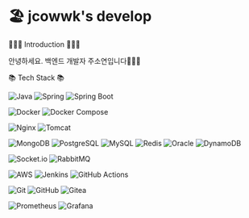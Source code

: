 # 🏖️ jcowwk's develop

👩🏻‍💻 Introduction 👩🏻‍💻

안녕하세요. 백엔드 개발자 주소연입니다🧏🏻‍♀️

📚 Tech Stack 📚

![Java](https://img.shields.io/badge/Java-007396?style=flat-square&logo=java&logoColor=white) ![Spring](https://img.shields.io/badge/Spring-6DB33F?style=flat-square&logo=spring&logoColor=white) ![Spring Boot](https://img.shields.io/badge/SpringBoot-6DB33F?style=flat-square&logo=spring-boot&logoColor=white)

![Docker](https://img.shields.io/badge/Docker-2496ED?style=flat-square&logo=docker&logoColor=white) ![Docker Compose](https://img.shields.io/badge/Docker--compose-2496ED?style=flat-square&logo=docker&logoColor=white) 

![Nginx](https://img.shields.io/badge/Nginx-009639?style=flat-square&logo=nginx&logoColor=white) ![Tomcat](https://img.shields.io/badge/Tomcat-F8DC75?style=flat-square&logo=apache-tomcat&logoColor=black)

![MongoDB](https://img.shields.io/badge/MongoDB-47A248?style=flat-square&logo=mongodb&logoColor=white) ![PostgreSQL](https://img.shields.io/badge/PostgreSQL-4169E1?style=flat-square&logo=postgresql&logoColor=white) ![MySQL](https://img.shields.io/badge/MySQL-4479A1?style=flat-square&logo=mysql&logoColor=white) ![Redis](https://img.shields.io/badge/Redis-DC382D?style=flat-square&logo=redis&logoColor=white) ![Oracle](https://img.shields.io/badge/Oracle-F80000?style=flat-square&logo=oracle&logoColor=white) ![DynamoDB](https://img.shields.io/badge/DynamoDB-4053D6?style=flat-square&logo=amazon-dynamodb&logoColor=white)

![Socket.io](https://img.shields.io/badge/Socket.io-010101?style=flat-square&logo=socketdotio&logoColor=white) ![RabbitMQ](https://img.shields.io/badge/RabbitMQ-FF6600?style=flat-square&logo=rabbitmq&logoColor=white)

![AWS](https://img.shields.io/badge/AWS-232F3E?style=flat-square&logo=amazon-aws&logoColor=white) ![Jenkins](https://img.shields.io/badge/Jenkins-D24939?style=flat-square&logo=jenkins&logoColor=white) ![GitHub Actions](https://img.shields.io/badge/GitHub%20Actions-2088FF?style=flat-square&logo=github-actions&logoColor=white)

![Git](https://img.shields.io/badge/Git-F05032?style=flat-square&logo=git&logoColor=white) ![GitHub](https://img.shields.io/badge/GitHub-181717?style=flat-square&logo=github&logoColor=white) ![Gitea](https://img.shields.io/badge/Gitea-609926?style=flat-square&logo=gitea&logoColor=white)

![Prometheus](https://img.shields.io/badge/Prometheus-E6522C?style=flat-square&logo=prometheus&logoColor=white) ![Grafana](https://img.shields.io/badge/Grafana-F46800?style=flat-square&logo=grafana&logoColor=white)
